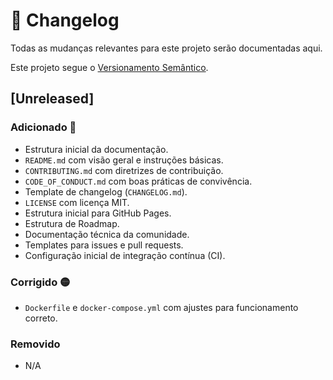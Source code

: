 # 📜 Changelog

Todas as mudanças relevantes para este projeto serão documentadas aqui.

Este projeto segue o [Versionamento Semântico](https://semver.org/lang/pt-BR/).

## [Unreleased]

### Adicionado 🔴
- Estrutura inicial da documentação.
- `README.md` com visão geral e instruções básicas.
- `CONTRIBUTING.md` com diretrizes de contribuição.
- `CODE_OF_CONDUCT.md` com boas práticas de convivência.
- Template de changelog (`CHANGELOG.md`).
- `LICENSE` com licença MIT.
- Estrutura inicial para GitHub Pages.
- Estrutura de Roadmap.
- Documentação técnica da comunidade.
- Templates para issues e pull requests.
- Configuração inicial de integração contínua (CI).

### Corrigido 🟡
- `Dockerfile` e `docker-compose.yml` com ajustes para funcionamento correto.

### Removido
- N/A
